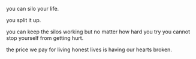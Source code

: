 you can silo your life.

you split it up.

you can keep the silos working but no matter how hard you try you cannot stop yourself from getting hurt.

the price we pay for living honest lives is having our hearts broken.